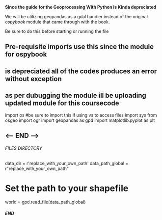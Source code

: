 
**Since the guide for the Geoprocessing With Python is Kinda depreciated**

We will be utilizing geopandas as a gdal handler instead of the original _ospybook_ module
that came through with the book. 

Be sure to do this before starting or running the file
## Pre-requisite imports use this since the module for ospybook ##
## is depreciated all of the codes produces an error without exception ##
## as per dubugging the module ill be uploading updated module for this coursecode ##

import os #be sure to import this if using vs to access files
import sys
from osgeo import ogr 
import geopandas as gpd
import matplotlib.pyplot as plt

## <-- END --> ##

###### FILES DIRECTORY #####

data_dir = r'replace_with_your_own_path'
data_path_global = r"replace_with_your_own_path"
# Set the path to your shapefile
world = gpd.read_file(data_path_global)

##### END #####



